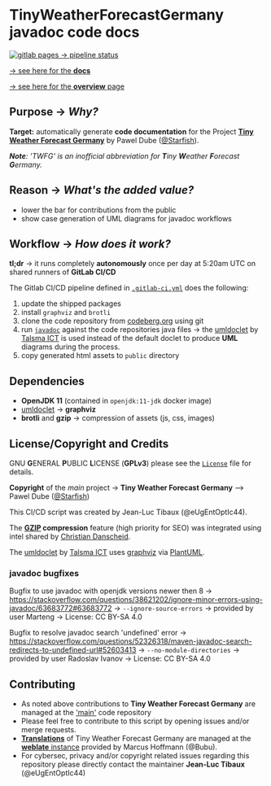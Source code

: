 # TinyWeatherForecastGermany javadoc code docs

[![gitlab pages -> pipeline status](https://gitlab.com/tinyweatherforecastgermanygroup/twfg-javadoc/badges/main/pipeline.svg)](https://gitlab.com/tinyweatherforecastgermanygroup/twfg-javadoc/-/commits/main)

[-> see here for the **docs**](https://tinyweatherforecastgermanygroup.gitlab.io/twfg-javadoc/index.html)

[-> see here for the **overview** page](https://tinyweatherforecastgermanygroup.gitlab.io/index)

## Purpose -> *Why?*

**Target:** automatically generate **code documentation** for the Project [**Tiny Weather Forecast Germany**](https://codeberg.org/Starfish/TinyWeatherForecastGermany) by Pawel Dube ([@Starfish](https://codeberg.org/Starfish)).

***Note**: 'TWFG' is an inofficial abbreviation for **T**iny **W**eather **F**orecast **G**ermany.*

## Reason -> *What's the added value?*

* lower the bar for contributions from the public
* show case generation of UML diagrams for javadoc workflows

## Workflow -> *How does it work?*

**tl;dr** -> it runs completely **autonomously** once per day at 5:20am UTC on shared runners of **GitLab CI/CD**

The Gitlab CI/CD pipeline defined in [`.gitlab-ci.yml`](https://gitlab.com/tinyweatherforecastgermanygroup/twfg-javadoc/-/blob/c89a6b824fc2d59e0e669782251c7ca1728a8c5f/.gitlab-ci.yml) does the following:

1. update the shipped packages
2. install `graphviz` and `brotli`
3. clone the code repository from [codeberg.org](https://codeberg.org/Starfish/TinyWeatherForecastGermany) using git
4. run [`javadoc`](https://www.oracle.com/java/technologies/javase/javadoc.html) against the code repositories java files -> the [umldoclet](https://github.com/talsma-ict/umldoclet/) by [Talsma ICT](https://github.com/talsma-ict/) is used instead of the default doclet to produce **UML** diagrams during the process.
5. copy generated html assets to `public` directory

## Dependencies

* **OpenJDK 11** (contained in `openjdk:11-jdk` docker image)
* [umldoclet](https://github.com/talsma-ict/umldoclet/) -> **graphviz**
* **brotli** and **gzip** -> compression of assets (js, css, images)

## License/Copyright and Credits

GNU **G**ENERAL **P**UBLIC **L**ICENSE (**GPLv3**) please see the [`License`](https://gitlab.com/tinyweatherforecastgermanygroup/twfg-javadoc/-/blob/456a60ab2dff26ed74a76a963f32976eb7d99066/LICENSE) file for details.

**Copyright** of the *main* project -> **Tiny Weather Forecast Germany** --> Pawel Dube ([@Starfish](https://codeberg.org/Starfish))

This CI/CD script was created by Jean-Luc Tibaux (@eUgEntOptIc44).

The **[GZIP](https://en.wikipedia.org/wiki/Gzip) compression** feature (high priority for SEO) was integrated using intel shared by [Christian Danscheid](https://webd97.de/post/gitlab-pages-compression/).

The [umldoclet](https://github.com/talsma-ict/umldoclet/) by [Talsma ICT](https://github.com/talsma-ict/) uses [graphviz](https://gitlab.com/graphviz/graphviz) via [PlantUML](https://plantuml.com/).

### javadoc bugfixes

Bugfix to use javadoc with openjdk versions newer then 8 -> https://stackoverflow.com/questions/38621202/ignore-minor-errors-using-javadoc/63683772#63683772 -> `--ignore-source-errors` -> provided by user Marteng -> License: CC BY-SA 4.0

Bugfix to resolve javadoc search 'undefined' error -> https://stackoverflow.com/questions/52326318/maven-javadoc-search-redirects-to-undefined-url#52603413 -> `--no-module-directories` -> provided by user Radoslav Ivanov -> License: CC BY-SA 4.0

## Contributing

* As noted above contributions to **Tiny Weather Forecast Germany** are managed at the ['main'](https://codeberg.org/Starfish/TinyWeatherForecastGermany) code repository
* Please feel free to contribute to this script by opening issues and/or merge requests.
* [**Translations**](https://weblate.bubu1.eu/engage/tiny-weather-forecast-germany/) of Tiny Weather Forecast Germany are managed at the [**weblate** instance](https://weblate.bubu1.eu/projects/tiny-weather-forecast-germany/) provided by Marcus Hoffmann (@Bubu).
* For cybersec, privacy and/or copyright related issues regarding this repository please directly contact the maintainer **Jean-Luc Tibaux** (@eUgEntOptIc44)
